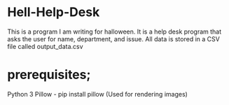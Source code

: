 # Hell-Help-Desk
This is a program I am writing for halloween.
It is a help desk program that asks the user for name, department, and issue.
All data is stored in a CSV file called output_data.csv

# prerequisites;
Python 3
Pillow - pip install pillow (Used for rendering images)
